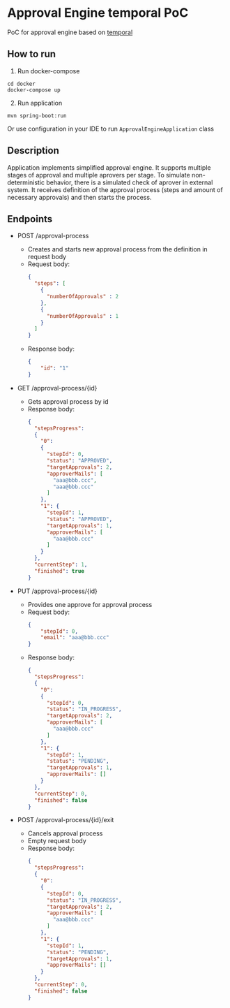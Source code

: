 # Approval Engine temporal PoC 
PoC for approval engine based on [temporal](https://temporal.io/)

## How to run
1. Run docker-compose
```shell
cd docker
docker-compose up
```
2. Run application
```shell
mvn spring-boot:run
```
Or use configuration in your IDE to run `ApprovalEngineApplication` class

## Description
Application implements simplified approval engine. It supports multiple stages of approval and multiple aprovers per stage.
To simulate non-deterministic behavior, there is a simulated check of aprover in external system.
It receives definition of the approval process (steps and amount of necessary approvals) and then starts the process.


## Endpoints
- POST /approval-process
    - Creates and starts new approval process from the definition in request body
    - Request body:
        ```json
        {
          "steps": [
            {
              "numberOfApprovals" : 2
            },
            {
              "numberOfApprovals" : 1
            }
          ]
        }
        ```
    - Response body:
         ```json
         {
             "id": "1"
         }
         ```
    
- GET /approval-process/{id}
    - Gets approval process by id
    - Response body:
        ```json
        {
          "stepsProgress": 
          {
            "0": 
            {
              "stepId": 0,
              "status": "APPROVED",
              "targetApprovals": 2,
              "approverMails": [
                "aaa@bbb.ccc",
                "aaa@bbb.ccc"
              ]
            },
            "1": {
              "stepId": 1,
              "status": "APPROVED",
              "targetApprovals": 1,
              "approverMails": [
                "aaa@bbb.ccc"
              ]
            }
          },
          "currentStep": 1,
          "finished": true
        }
        ```
      
- PUT /approval-process/{id}
    - Provides one approve for approval process
    - Request body:
        ```json
        {
            "stepId": 0,
            "email": "aaa@bbb.ccc"
        }
        ```    
    - Response body:
        ```json
        {
          "stepsProgress": 
          {
            "0": 
            {
              "stepId": 0,
              "status": "IN_PROGRESS",
              "targetApprovals": 2,
              "approverMails": [
                "aaa@bbb.ccc"
              ]
            },
            "1": {
              "stepId": 1,
              "status": "PENDING",
              "targetApprovals": 1,
              "approverMails": []
            }
          },
          "currentStep": 0,
          "finished": false
        }
        ```
    
- POST /approval-process/{id}/exit
    - Cancels approval process
    - Empty request body
    - Response body:
        ```json
        {
          "stepsProgress": 
          {
            "0": 
            {
              "stepId": 0,
              "status": "IN_PROGRESS",
              "targetApprovals": 2,
              "approverMails": [
                "aaa@bbb.ccc"
              ]
            },
            "1": {
              "stepId": 1,
              "status": "PENDING",
              "targetApprovals": 1,
              "approverMails": []
            }
          },
          "currentStep": 0,
          "finished": false
        }
        ```


